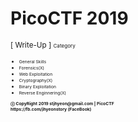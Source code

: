 # PicoCTF 2019

<small> [ Write-Up ] <small>
<small> Category <small>
<ul>
	<li> <small> General Skills </small> </li>
	<li> <small> Forensics(X) </small> </li>
	<li> <small> Web Exploitation </small> </li>
	<li> <small> Cryptography(X) </small> </li>
	<li> <small> Binary Exploitation </small> </li>
	<li> <small> Reverse Enginnering(X) </small> </li>
</ul>
<small><strong> ⓒ CopyRight 2019 stjhyeon@gmail.com | PicoCTF </strong></small><br>
<small><strong> https://fb.com/jhyeonstory (FaceBook) </strong></small>